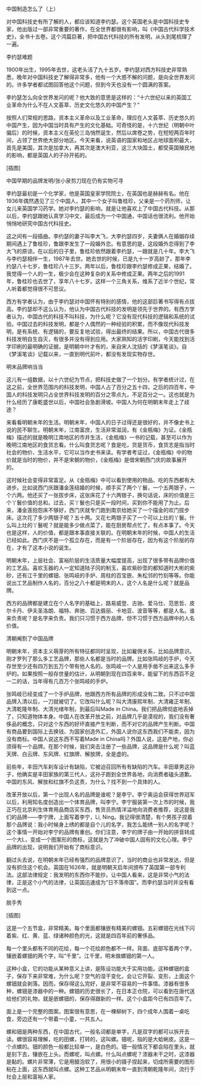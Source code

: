            

中国制造怎么了（上）

对中国科技史有所了解的人，都应该知道李约瑟。这个英国老头是中国科技史专家，他出版过一部非常重要的著作，在全世界都很有影响，叫《中国古代科学技术史》，全书十五卷。这个鸿篇巨著，把中国古代科技的所有发明，从头到尾梳理了一遍。

李约瑟难题

1900年出生，1995年去世，这老头活了九十五岁。李约瑟对西方科技史非常熟悉，晚年对中国科技史了解得非常多，他有一个大惑不解的问题，是向全世界发问的。许多学者都试图回答他这个问题，但到今天也没有一个圆满的答案。

李约瑟怎么向全世界发问的呢？他大致的意思是这样的：“十六世纪以来的英国工业革命为什么不在人文荟萃、历史文化悠久的中国产生？”

按照人们常规的思路，资本主义革命以及工业革命，理应在人文荟萃、历史悠久的中国产生，因为中国当时具有产生的文化基础。可奇怪的是，十六世纪（明朝中叶偏后）的时候，资本主义在英伦三岛悄然诞生，然后以席卷之势，在短短两百年时间，占领了世界绝大部分地区。今天来看，说英语的国家和地区占地球面积最大，首先是美国，其次是加拿大，再其次是澳大利亚，这三大块国土，都受英国殖民地的影响，都是英国人的子孙开拓的。

[插图]

中国早期的品牌发明/张小泉剪刀现在仍有实物可寻

李约瑟最初是一个化学家，他是英国皇家学院院士，在英国也是赫赫有名。他在1936年偶然遇见了三个中国人，其中一个女子叫鲁桂珍，父亲是一个药剂师，让女儿来英国学习药学。她对李约瑟的影响，就是让他喜欢上了中国古代科技。从那以后，李约瑟跟她认真学习中文，最后成为一个中国通，中国话也很流利。他开始悄悄地研究中国古代科技史。

这之间有一段插曲。李约瑟的妻子叫李大飞，大李约瑟四岁，夫妻俩人在婚姻存续期间遇上了鲁桂珍，鲁跟李发生了一段婚外恋。有意思的是，这段婚外恋得到了李大飞的原谅。在以后的日子里，鲁桂珍依然跟着李约瑟，一跟就是几十年。李大飞与李约瑟相伴一生，1987年去世。她去世的时候，已是九十一岁高龄了，那年李约瑟八十七岁，鲁桂珍八十三岁。两年以后，鲁桂珍跟李约瑟修成正果，结婚了。我觉得一个人的一生，极少会在这种复杂的关系中修成正果。两年之后的1991年，鲁桂珍也去世了，享年八十七岁。这样一个三角关系，维系了近半个世纪，常人听着都觉得很不可思议。

西方有学者认为，由于李约瑟对中国怀有特别的感情，他的这部巨著书写得有点拔高。李约瑟却不这么认为，他认为中国古代科技的发明是领先于世界的。有西方学者认为，中国古代的科技不叫科技，为什么呢？它没有现代科技的逻辑和系统的试验。中国过去的科技发明，都是个人偶然的一种经验的积累，而不像现代科技发明，是有系统、有逻辑的，要反复地试验，得出最终的结果。所以，中国古代很多科技发明自生自灭，有很多并没有得到应用。大家熟知的活字印刷，今天能找到活字印刷的最明确的证据，是明朝中叶才有的，来自宋人沈括的《梦溪笔谈》。自《梦溪笔谈》记载以来，一直到明代前叶，都没有发现实物存世。

明末品牌响当当

这儿有一组数据，以十六世纪为节点，把科技史做了一个划分。有学者统计过，在这之前，全世界范围内的科技发明，中国人占了百分之五十四，之后的四百年，中国人的科技发明只占全世界科技发明的百分之零点九，不足百分之一。这也就是为什么经历了康乾盛世以后，中国社会急剧滑坡。中国人为何在明朝末年走上了歧途？

来看看明朝末年的生活。明朝末年，中国人的日子过得还是很好的，并不像史书上说的民不聊生。明朝末年，江南富庶，生活非常滋润，有《金瓶梅》为证。《金瓶梅》描述的就是晚明江南地区的市井生活，《金瓶梅》一书的记载，甚至可以作为晚明江南地区的食货志看。什么叫食货志呢？食是吃，货是货币，食货志是指当时社会的物价、生活水平，它可以当作史书来读。有学者考证过，《金瓶梅》中的物价就是当时的物价，并不是宋朝的物价，《金瓶梅》是借宋朝西门庆的故事展开的。

这时候社会变得非常富足。从《金瓶梅》中可以看到使用的物品、吃的东西都有大进步。比如说西门庆跟潘金莲结婚的时候，顺手买了两个丫鬟，一个五两银子，一个六两。他还买了一张拔步床，这张床花了十六两银子，换句话说，床的价值是三个丫鬟价值的总和。过去，买丫鬟也只是买一段时间，买到你不能用了为止。后来，潘金莲抱怨床不够好，西门庆就专门跑到南京给她买了一个描金的欢门拔步床。这次花了多少两银子呢？五十两。又花七两银子买了一个可以上灶的丫鬟。什么叫上灶的丫鬟呢？就是能多少做点菜了，能在厨房帮点忙了，有点本事了。今天也是这样，人的价值，都是跟本事直接关联的。在明朝末年的时候，中国人的生活已经如此。西门庆不是一个孤立存在，而是有一个阶层存在，因为有这个阶层的存在，才有了这本小说的诞生。

明朝末年，上层社会、富裕阶层的生活质量大幅度提高，出现了很多带有品牌价值的工艺品。喜欢玉器的人一定知道陆子冈的制玉，喜欢紫砂壶的都知道时大彬的紫砂，还有江千里的螺钿、张鸣岐的手炉、周柱的百宝嵌、朱松邻的竹刻等等。你能说出工艺品制作人名的，百分之八十都是明末的人，这个人名是什么呢？就是品牌。

西方的品牌都是建立在个人名字的基础上，路易威登、古驰、爱马仕、范思哲、皮尔卡丹、伊夫圣洛朗、福特、奔驰、百达翡丽、卡地亚、波音等等，都是人名。谁来负责呢？是名字来负责。我们只习惯于西方品牌，但不习惯于西方品牌中的人名价值。

清朝阉割了中国品牌

明朝末年，资本主义萌芽的所有特征都同时呈现，比如雇佣关系，比如品牌意识。刚才罗列了那么多工艺品牌，那些人名都是当时的品牌。比如张鸣岐的手炉，今天存世至少还有四万到五万个带有他人名的。张鸣岐一个人是用手凿不出来这么多手炉的。如果按照一般存世量的估计，从明朝到现在四百来年，能留下的东西百不足一二的话，当年得有几百万个张鸣岐的手炉。

张鸣岐已经变成了一个手炉品牌，他跟西方所有品牌的形成没有二致。只不过中国品牌入清以后，一刀就被切了。它改叫什么呢？叫大清康熙年制、大清雍正年制、大清乾隆年制、大清光绪年制，到最后叫Made in China。我们把品牌彻底地丢掉了，只知道物体本身。中国人在改革开放之前，对品牌几乎是漠视的，我们没有奢侈品的概念，只对这个东西的好坏直接产生判断，而不对它的品牌产生判断。中国有商品要到国际上去换钱、为国家创造外汇，外国人说你这东西我们不能卖，因为没有商标。中国人说这东西不写着Made in China吗？外国人说，这是产地，你必须得有一个品牌。在那个时候，我们突击注册了一些品牌，这品牌是什么呢？叫蓝天牌、白云牌、东风牌、红旗牌、解放牌，全是虚的。

前些年，丰田汽车刹车设计有缺陷，它被迫召回所有有缺陷的汽车。丰田章男这孙子，他确实是丰田家族的第三代人，这孙子跑到全世界各地，向消费者磕头道歉。中国的东风、解放和红旗不负这责，为什么？找不到一个具体的人。

改革开放以后，第一个出现人名的品牌是谁呢？是李宁。李宁奥运会获得世界冠军以后，利用知名度创造出一个体育品牌，叫李宁。李宁服装第一次上市的时候，我正巧在北京利生体育用品商店买东西，售货员热情洋溢地向消费者推荐，说这是我们的品牌——李宁牌，上面写着李宁，Li, Ning。我记得很清楚，有个男孩子捏着那个品牌说：我小时候身上绣的都是自个儿的名字，我怎么能绣一别人的名字呢？这个事情一开始对李宁的品牌有重创。你们注意，李宁的牌子由一开始的拼音转成一个大L，变成一个图案形的商标，这就是为了冲破中国人固有的文化心理。李宁品牌的出现，说明我们开始有了商标意识。

翻过头去说，在明朝末年已经有强烈的品牌意识了，当时的商业也非常发达，但是没有抓住这个机会。英国在1626年，就是明朝天启年间颁布了英国第一部专利法。这部法律规定：我发明的东西你不能抄。让中国人看来，这是非常小气的法律，正是这个小气的法律，让英国迅速成为“日不落帝国”。而李约瑟当时并没有看到这一点。

脱手秀

[插图]

这是一个五节盒，非常精美。每个里面都镶嵌有精美的螺钿。五彩螺钿在光线下闪着紫、红、黄、蓝、绿诸种颜色的光，这就是四百年前的奢侈品。

每一个里头都有不同的花绘，每一个花绘颜色都不一样。背面、底部写着两个字，镶嵌着螺钿的两个字，叫“千里”。江千里，明末做螺钿的第一人。

这种小盒，它的功能从某种意义上讲，是陈设功能大于实用功能。这种螺钿的盒子，保存下来非常难，为什么呢？空气的湿干变化，会让它开裂、变形，上面这个螺钿就会剥落。因而，保存得这么完好，是非常不容易的一件事情。漆器有很多种，螺钿是漆器中的一种。螺钿的历史很长了，在日本正仓院，可以看到在唐代送给他们的礼物，就是嵌螺钿的，保存得跟新的一样。这个小盒距今已有四百年了。

面上是一个完整的图案。图案很有意思，在一棵柳树下，四个成年人围着一桌吃食，旁边还有一个带着一小童，一共五人。

螺和钿是两种东西，在中国古代，一般名词都是单字，凡是双字的都可以拆开去读。螺很容易理解，吃的田螺，打转的，这叫螺。钿呢，指的是大蛤蜊皮。这是一个点螺的。钿的颜色一般都比较单一，是白色的。钿一般情况下都会陷在里头，就是刻下去，镶嵌在上头。而螺呢，叫点螺。什么叫点螺呢？漆器未干之时，这漆器是黏的。螺片非常薄，它是用醋泡软了，用很小的镊子捏起来，切成所需要的图形粘在上面，这东西就叫点螺。这种工艺品从明朝末年一直到清朝乾隆年间，流行于社会上层和富裕人家。